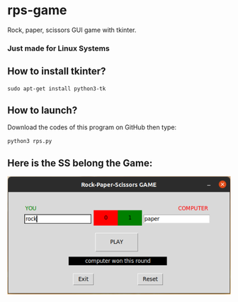 # rps-game
Rock, paper, scissors GUI game with tkinter. 

### Just made for Linux Systems

## How to install tkinter?

    sudo apt-get install python3-tk

## How to launch?
Download the codes of this program on GitHub then type:

    python3 rps.py

## Here is the SS belong the Game:

![](images/rps_game_.png)


